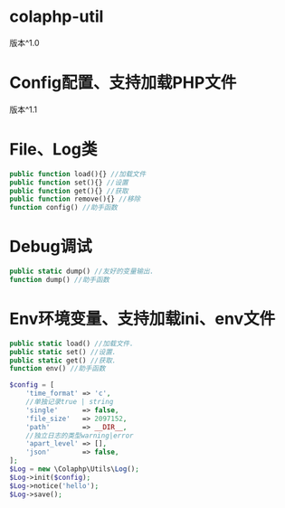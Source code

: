 # colaphp-util

版本^1.0
# Config配置、支持加载PHP文件
版本^1.1
# File、Log类

```php
public function load(){} //加载文件
public function set(){} //设置
public function get(){} //获取
public function remove(){} //移除
function config() //助手函数
```

# Debug调试

```php
public static dump() //友好的变量输出.
function dump() //助手函数
```

# Env环境变量、支持加载ini、env文件

```php
public static load() //加载文件.
public static set() //设置.
public static get() //获取.
function env() //助手函数
```

```php
$config = [
    'time_format' => 'c',
    //单独记录true | string
    'single'      => false,
    'file_size'   => 2097152,
    'path'        => __DIR__,
    //独立日志的类型warning|error
    'apart_level' => [],
    'json'        => false,
];
$Log = new \Colaphp\Utils\Log();
$Log->init($config);
$Log->notice('hello');
$Log->save();
```
